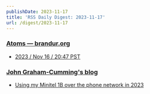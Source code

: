 ```yaml
---
publishDate: 2023-11-17
title: 'RSS Daily Digest: 2023-11-17'
url: /digest/2023-11-17
---
```


### [Atoms  — brandur.org](https://brandur.org/)

  * [2023 / Nov 16 / 20:47 PST](https://brandur.org/atoms/gpfj2wk)
  
### [John Graham-Cumming's blog](http://blog.jgc.org/)

  * [Using my Minitel 1B over the phone network in 2023](http://blog.jgc.org/feeds/4910436339803628337/comments/default)
  
